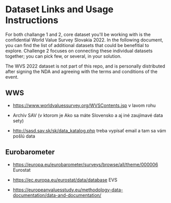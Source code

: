 # Dataset Links and Usage Instructions


For both challange 1 and 2, core dataset you'll be working with is the confidential World Value Survey Slovakia 2022. In the following document, you can find the list of additional datasets that could be benefitial to explore. Challenge 2 focuses on connecting these individual datasets together; you can pick few, or several, in your solution.

The WVS 2022 dataset is not part of this repo, and is personally distributed after signing the NDA and agreeing with the terms and conditions of the event.
## WWS

* https://www.worldvaluessurvey.org/WVSContents.jsp
v lavom rohu
* Archív SAV (v ktorom je Ako sa máte Slovensko a aj iné zaujímavé data sety)

* http://sasd.sav.sk/sk/data_katalog.php
treba vypísať email a tam sa vám pošlú data
## Eurobarometer
* https://europa.eu/eurobarometer/surveys/browse/all/theme/000006
Eurostat 

* https://ec.europa.eu/eurostat/data/database
EVS

* https://europeanvaluesstudy.eu/methodology-data-documentation/data-and-documentation/

